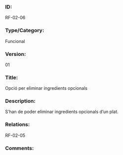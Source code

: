 ### ID:

RF-02-06

### Type/Category:

Funcional

### Version:

01

### Title: 

Opció per eliminar ingredients opcionals

### Description:

S’han de poder eliminar ingredients opcionals d’un plat.

### Relations:

RF-02-05

### Comments:


